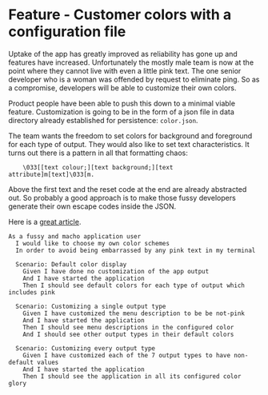 # Feature - Customer colors with a configuration file

Uptake of the app has greatly improved as reliability has gone up and
features have increased. Unfortunately the mostly male team is now at
the point where they cannot live with even a little pink text. The one senior
developer who is a woman was offended by request to eliminate ping. So as a
compromise, developers will be able to customize their own colors.

Product people have been able to push this down to a minimal viable
feature. Customization is going to be in the form of a json file in
data directory already established for persistence: `color.json`.

The team wants the freedom to set colors for background and foreground
for each type of output. They would also like to set text characteristics.
It turns out there is a pattern in all that formatting chaos:

~~~
    \033[[text colour;][text background;][text attribute]m[text]\033[m.
~~~

Above the first text and the reset code at the end are already abstracted out.
So probably a good approach is to make those fussy developers generate their
own escape codes inside the JSON.

Here is a [great article](http://www.opensourceforu.com/2011/08/spicing-up-console-for-fun-profit-1/).

~~~gherkin
As a fussy and macho application user
  I would like to choose my own color schemes
  In order to avoid being embarrassed by any pink text in my terminal

  Scenario: Default color display
    Given I have done no customization of the app output
    And I have started the application
    Then I should see default colors for each type of output which includes pink

  Scenario: Customizing a single output type
    Given I have customized the menu description to be be not-pink
    And I have started the application
    Then I should see menu descriptions in the configured color
    And I should see other output types in their default colors

  Scenario: Customizing every output type
    Given I have customized each of the 7 output types to have non-default values
    And I have started the application
    Then I should see the application in all its configured color glory
~~~